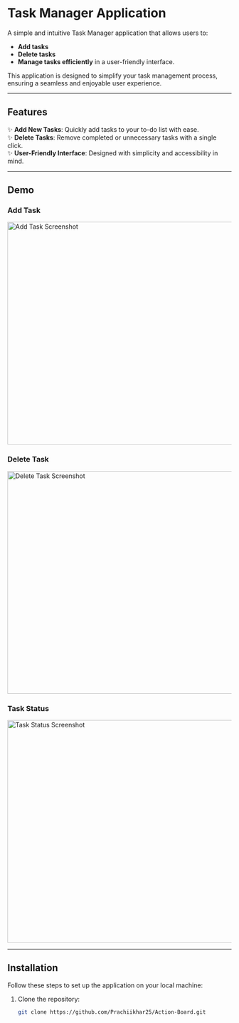 # Task Manager Application

A simple and intuitive Task Manager application that allows users to:
- **Add tasks**
- **Delete tasks**
- **Manage tasks efficiently** in a user-friendly interface.

This application is designed to simplify your task management process, ensuring a seamless and enjoyable user experience.

---

## Features

✨ **Add New Tasks**: Quickly add tasks to your to-do list with ease.  
✨ **Delete Tasks**: Remove completed or unnecessary tasks with a single click.  
✨ **User-Friendly Interface**: Designed with simplicity and accessibility in mind.

---

## Demo

### Add Task
<img src="https://github.com/user-attachments/assets/f4072620-6b47-46ec-a3e4-d24db36266d8" alt="Add Task Screenshot" width="700" height="500">

### Delete Task
<img src="https://github.com/user-attachments/assets/426f87d9-91f7-43b1-89e3-2ed8344decd8" alt="Delete Task Screenshot" width="700" height="500">

### Task Status
<img src="https://github.com/user-attachments/assets/73413983-fdc4-4d6b-aed5-eab81a167bad" alt="Task Status Screenshot" width="700" height="500">


---

## Installation

Follow these steps to set up the application on your local machine:

1. Clone the repository:
   ```bash
   git clone https://github.com/Prachiikhar25/Action-Board.git
